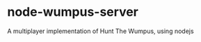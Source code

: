 node-wumpus-server
==================

A multiplayer implementation of Hunt The Wumpus, using nodejs